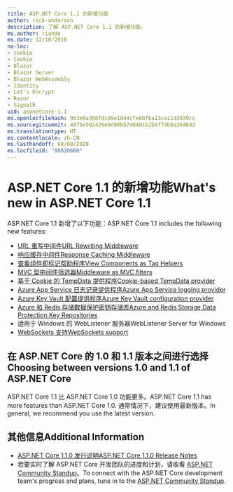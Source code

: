 ```yaml
---
title: ASP.NET Core 1.1 的新增功能
author: rick-anderson
description: 了解 ASP.NET Core 1.1 的新增功能。
ms.author: riande
ms.date: 12/18/2018
no-loc:
- cookie
- Cookie
- Blazor
- Blazor Server
- Blazor WebAssembly
- Identity
- Let's Encrypt
- Razor
- SignalR
uid: aspnetcore-1.1
ms.openlocfilehash: 9b3e0a368fdcd9e1044cfe6bf6a13ca11d3039cc
ms.sourcegitcommit: 497be502426e9d90bb7d0401b1b9f74b6a384682
ms.translationtype: HT
ms.contentlocale: zh-CN
ms.lasthandoff: 08/08/2020
ms.locfileid: "88020660"
---
```

# <a name="whats-new-in-aspnet-core-11"></a><span data-ttu-id="9b375-103">ASP.NET Core 1.1 的新增功能</span><span class="sxs-lookup"><span data-stu-id="9b375-103">What's new in ASP.NET Core 1.1</span></span>

<span data-ttu-id="9b375-104">ASP.NET Core 1.1 新增了以下功能：</span><span class="sxs-lookup"><span data-stu-id="9b375-104">ASP.NET Core 1.1 includes the following new features:</span></span>

- [<span data-ttu-id="9b375-105">URL 重写中间件</span><span class="sxs-lookup"><span data-stu-id="9b375-105">URL Rewriting Middleware</span></span>](xref:fundamentals/url-rewriting)
- [<span data-ttu-id="9b375-106">响应缓存中间件</span><span class="sxs-lookup"><span data-stu-id="9b375-106">Response Caching Middleware</span></span>](xref:performance/caching/middleware)
- [<span data-ttu-id="9b375-107">查看组件即标记帮助程序</span><span class="sxs-lookup"><span data-stu-id="9b375-107">View Components as Tag Helpers</span></span>](xref:mvc/views/view-components#invoking-a-view-component-as-a-tag-helper)
- [<span data-ttu-id="9b375-108">MVC 型中间件筛选器</span><span class="sxs-lookup"><span data-stu-id="9b375-108">Middleware as MVC filters</span></span>](xref:mvc/controllers/filters#using-middleware-in-the-filter-pipeline)
- [<span data-ttu-id="9b375-109">基于 Cookie 的 TempData 提供程序</span><span class="sxs-lookup"><span data-stu-id="9b375-109">Cookie-based TempData provider</span></span>](xref:fundamentals/app-state#tempdata)
- [<span data-ttu-id="9b375-110">Azure App Service 日志记录提供程序</span><span class="sxs-lookup"><span data-stu-id="9b375-110">Azure App Service logging provider</span></span>](xref:fundamentals/logging/index#azure-app-service-provider)
- [<span data-ttu-id="9b375-111">Azure Key Vault 配置提供程序</span><span class="sxs-lookup"><span data-stu-id="9b375-111">Azure Key Vault configuration provider</span></span>](xref:security/key-vault-configuration)
- [<span data-ttu-id="9b375-112">Azure 和 Redis 存储数据保护密钥存储库</span><span class="sxs-lookup"><span data-stu-id="9b375-112">Azure and Redis Storage Data Protection Key Repositories</span></span>](xref:security/data-protection/implementation/key-storage-providers)
- <span data-ttu-id="9b375-113">适用于 Windows 的 WebListener 服务器</span><span class="sxs-lookup"><span data-stu-id="9b375-113">WebListener Server for Windows</span></span>
- [<span data-ttu-id="9b375-114">WebSockets 支持</span><span class="sxs-lookup"><span data-stu-id="9b375-114">WebSockets support</span></span>](xref:fundamentals/websockets)

## <a name="choosing-between-versions-10-and-11-of-aspnet-core"></a><span data-ttu-id="9b375-115">在 ASP.NET Core 的 1.0 和 1.1 版本之间进行选择</span><span class="sxs-lookup"><span data-stu-id="9b375-115">Choosing between versions 1.0 and 1.1 of ASP.NET Core</span></span>

<span data-ttu-id="9b375-116">ASP.NET Core 1.1 比 ASP.NET Core 1.0 功能更多。</span><span class="sxs-lookup"><span data-stu-id="9b375-116">ASP.NET Core 1.1 has more features than ASP.NET Core 1.0.</span></span> <span data-ttu-id="9b375-117">通常情况下，建议使用最新版本。</span><span class="sxs-lookup"><span data-stu-id="9b375-117">In general, we recommend you use the latest version.</span></span>

## <a name="additional-information"></a><span data-ttu-id="9b375-118">其他信息</span><span class="sxs-lookup"><span data-stu-id="9b375-118">Additional Information</span></span>

- [<span data-ttu-id="9b375-119">ASP.NET Core 1.1.0 发行说明</span><span class="sxs-lookup"><span data-stu-id="9b375-119">ASP.NET Core 1.1.0 Release Notes</span></span>](https://github.com/dotnet/aspnetcore/releases/tag/1.1.0)
- <span data-ttu-id="9b375-120">若要实时了解 ASP.NET Core 开发团队的进度和计划，请收看 [ASP.NET Community Standup](https://live.asp.net/)。</span><span class="sxs-lookup"><span data-stu-id="9b375-120">To connect with the ASP.NET Core development team's progress and plans, tune in to the [ASP.NET Community Standup](https://live.asp.net/).</span></span>
